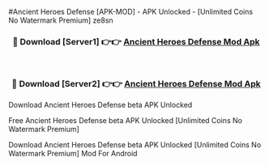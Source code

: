 #Ancient Heroes Defense [APK-MOD] - APK Unlocked - [Unlimited Coins No Watermark Premium] ze8sn



<div align="center">

<h3>🔴 Download [Server1] 👉👉 <a href="https://momento.my/?title=Ancient_Heroes_Defense">Ancient Heroes Defense Mod Apk</a></h3><br>

<h3>🔴 Download [Server2] 👉👉 <a href="https://momento.my/?title=Ancient_Heroes_Defense">Ancient Heroes Defense Mod Apk</a></h3>
</div>



Download Ancient Heroes Defense beta APK Unlocked

Free Ancient Heroes Defense beta APK Unlocked [Unlimited Coins No Watermark Premium]

Download Ancient Heroes Defense beta APK Unlocked [Unlimited Coins No Watermark Premium] Mod For Android

